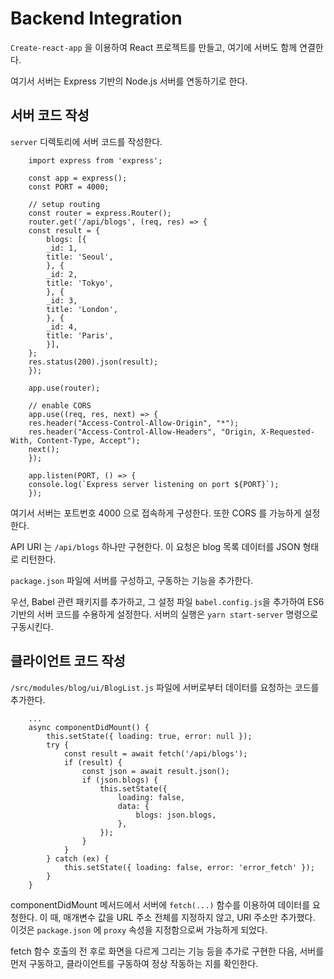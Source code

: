 # Backend Integration

`Create-react-app` 을 이용하여 React 프로젝트를 만들고, 여기에 서버도 함께 연결한다.

여기서 서버는 Express 기반의 Node.js 서버를 연동하기로 한다.

## 서버 코드 작성

`server` 디렉토리에 서버 코드를 작성한다. 

```
    import express from 'express';

    const app = express();
    const PORT = 4000;

    // setup routing
    const router = express.Router();
    router.get('/api/blogs', (req, res) => {
    const result = {
        blogs: [{
        _id: 1,
        title: 'Seoul',
        }, {
        _id: 2,
        title: 'Tokyo',
        }, {
        _id: 3,
        title: 'London',
        }, {
        _id: 4,
        title: 'Paris',
        }],
    };
    res.status(200).json(result);
    });

    app.use(router);

    // enable CORS
    app.use((req, res, next) => {
    res.header("Access-Control-Allow-Origin", "*");
    res.header("Access-Control-Allow-Headers", "Origin, X-Requested-With, Content-Type, Accept");
    next();
    });

    app.listen(PORT, () => {
    console.log(`Express server listening on port ${PORT}`);
    });

```

여기서 서버는 포트번호 4000 으로 접속하게 구성한다. 또한 CORS 를 가능하게 설정한다.

API URI 는 `/api/blogs` 하나만 구현한다. 이 요청은 blog 목록 데이터를 JSON 형태로 리턴한다.

`package.json` 파일에 서버를 구성하고, 구동하는 기능을 추가한다. 

우선, Babel 관련 패키지를 추가하고, 그 설정 파일 `babel.config.js`을 추가하여 ES6 기반의 서버 코드를 수용하게 설정한다.
서버의 실행은 `yarn start-server` 명령으로 구동시킨다. 

## 클라이언트 코드 작성

`/src/modules/blog/ui/BlogList.js` 파일에 서버로부터 데이터를 요청하는 코드를 추가한다.

```
    ...
    async componentDidMount() {
        this.setState({ loading: true, error: null });
        try {
            const result = await fetch('/api/blogs');
            if (result) {
                const json = await result.json();
                if (json.blogs) {
                    this.setState({
                        loading: false,
                        data: {
                            blogs: json.blogs,
                        },
                    });
                }
            }
        } catch (ex) {
            this.setState({ loading: false, error: 'error_fetch' });
        }
    }
```

componentDidMount 메서드에서 서버에 `fetch(...)` 함수를 이용하여 데이터를 요청한다. 
이 때, 매개변수 값을 URL 주소 전체를 지정하지 않고, URI 주소만 추가했다. 
이것은 `package.json` 에 `proxy` 속성을 지정함으로써 가능하게 되었다.

fetch 함수 호출의 전 후로 화면을 다르게 그리는 기능 등을 추가로 구현한 다음,
서버를 먼저 구동하고, 클라이언트를 구동하여 정상 작동하는 지를 확인한다.

